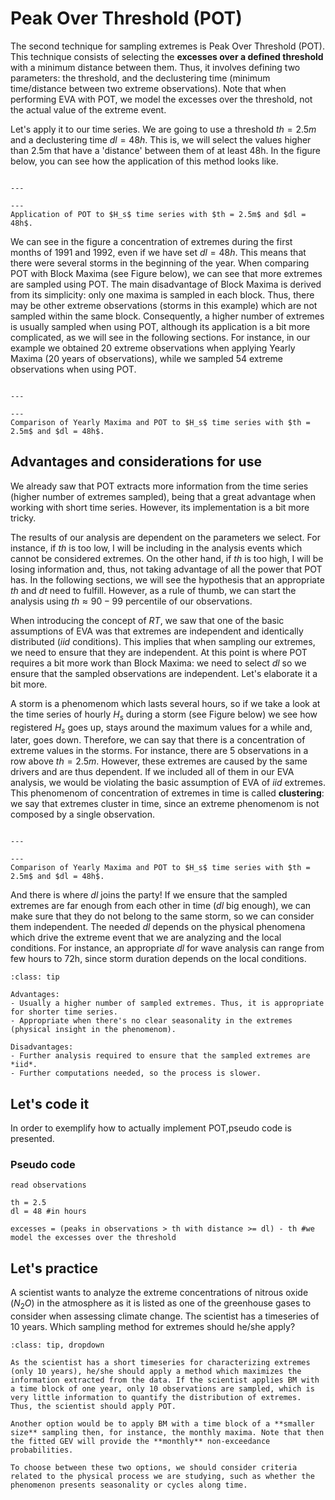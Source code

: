 
# Peak Over Threshold (POT)

The second technique for sampling extremes is Peak Over Threshold (POT). This technique consists of selecting the **excesses over a defined threshold** with a minimum distance between them. Thus, it involves defining two parameters: the threshold, and the declustering time (minimum time/distance between two extreme observations). Note that when performing EVA with POT, we model the excesses over the threshold, not the actual value of the extreme event.

Let's apply it to our time series. We are going to use a threshold $th = 2.5m$ and a declustering time $dl = 48h$. This is, we will select the values higher than 2.5m that have a 'distance' between them of at least 48h. In the figure below, you can see how the application of this method looks like.

```{figure} ../figures/EVA/POT.png

---

---
Application of POT to $H_s$ time series with $th = 2.5m$ and $dl = 48h$.
```

We can see in the figure a concentration of extremes during the first months of 1991 and 1992, even if we have set $dl = 48h$. This means that there were several storms in the beginning of the year. When comparing POT with Block Maxima (see Figure below), we can see that more extremes are sampled using POT. The main disadvantage of Block Maxima is derived from its simplicity: only one maxima is sampled in each block. Thus, there may be other extreme observations (storms in this example) which are not sampled within the same block. Consequently, a higher number of extremes is usually sampled when using POT, although its application is a bit more complicated, as we will see in the following sections. For instance, in our example we obtained 20 extreme observations when applying Yearly Maxima (20 years of observations), while we sampled 54 extreme observations when using POT.

```{figure} ../figures/EVA/POT_Block.png

---

---
Comparison of Yearly Maxima and POT to $H_s$ time series with $th = 2.5m$ and $dl = 48h$.
```

## Advantages and considerations for use

We already saw that POT extracts more information from the time series (higher number of extremes sampled), being that a great advantage when working with short time series. However, its implementation is a bit more tricky.

The results of our analysis are dependent on the parameters we select. For instance, if $th$ is too low, I will be including in the analysis events which cannot be considered extremes. On the other hand, if $th$ is too high, I will be losing information and, thus, not taking advantage of all the power that POT has. In the following sections, we will see the hypothesis that an appropriate $th$ and $dt$ need to fulfill. However, as a rule of thumb, we can start the analysis using $th \approx 90-99$ percentile of our observations.

When introducing the concept of $RT$, we saw that one of the basic assumptions of EVA was that extremes are independent and identically distributed (*iid* conditions). This implies that when sampling our extremes, we need to ensure that they are independent. At this point is where POT requires a bit more work than Block Maxima: we need to select $dl$ so we ensure that the sampled observations are independent. Let's elaborate it a bit more.

A storm is a phenomenom which lasts several hours, so if we take a look at the time series of hourly $H_s$ during a storm (see Figure below) we see how registered $H_s$ goes up, stays around the maximum values for a while and, later, goes down. Therefore, we can say that there is a concentration of extreme values in the storms. For instance, there are 5 observations in a row above $th = 2.5m$. However, these extremes are caused by the same drivers and are thus dependent. If we included all of them in our EVA analysis, we would be violating the basic assumption of EVA of *iid* extremes. This phenomenom of concentration of extremes in time is called **clustering**: we say that extremes cluster in time, since an extreme phenomenom is not composed by a single observation. 

```{figure} ../figures/EVA/clustering.png

---

---
Comparison of Yearly Maxima and POT to $H_s$ time series with $th = 2.5m$ and $dl = 48h$.
```

And there is where $dl$ joins the party! If we ensure that the sampled extremes are far enough from each other in time ($dl$ big enough), we can make sure that they do not belong to the same storm, so we can consider them independent. The needed $dl$ depends on the physical phenomena which drive the extreme event that we are analyzing and the local conditions. For instance, an appropriate $dl$ for wave analysis can range from few hours to 72h, since storm duration depends on the local conditions.


```{admonition} Peak Over Threshold (POT)
:class: tip

Advantages:
- Usually a higher number of sampled extremes. Thus, it is appropriate for shorter time series.
- Appropriate when there's no clear seasonality in the extremes (physical insight in the phenomenom).

Disadvantages:
- Further analysis required to ensure that the sampled extremes are *iid*.
- Further computations needed, so the process is slower.
```

## Let's code it

In order to exemplify how to actually implement POT,pseudo code is presented.

### Pseudo code

    read observations

    th = 2.5
    dl = 48 #in hours

    excesses = (peaks in observations > th with distance >= dl) - th #we model the excesses over the threshold

## Let's practice

A scientist wants to analyze the extreme concentrations of nitrous oxide ($N_2O$) in the atmosphere as it is listed as one of the greenhouse gases to consider when assessing climate change. The scientist has a timeseries of 10 years. Which sampling method for extremes should he/she apply?

```{admonition} Answer
:class: tip, dropdown

As the scientist has a short timeseries for characterizing extremes (only 10 years), he/she should apply a method which maximizes the information extracted from the data. If the scientist applies BM with a time block of one year, only 10 observations are sampled, which is very little information to quantify the distribution of extremes. Thus, the scientist should apply POT.

Another option would be to apply BM with a time block of a **smaller size** sampling then, for instance, the monthly maxima. Note that then the fitted GEV will provide the **monthly** non-exceedance probabilities.

To choose between these two options, we should consider criteria related to the physical process we are studying, such as whether the phenomenon presents seasonality or cycles along time.

```


